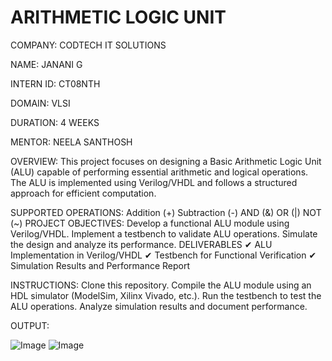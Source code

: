 # ARITHMETIC LOGIC UNIT

COMPANY: CODTECH IT SOLUTIONS

NAME: JANANI G

INTERN ID: CT08NTH

DOMAIN: VLSI

DURATION: 4 WEEKS

MENTOR: NEELA SANTHOSH

OVERVIEW:
This project focuses on designing a Basic Arithmetic Logic Unit (ALU) capable of performing essential arithmetic and logical operations. The ALU is implemented using Verilog/VHDL and follows a structured approach for efficient computation.

SUPPORTED OPERATIONS:
Addition (+)
Subtraction (-)
AND (&)
OR (|)
NOT (~)
PROJECT OBJECTIVES:
Develop a functional ALU module using Verilog/VHDL.
Implement a testbench to validate ALU operations.
Simulate the design and analyze its performance.
DELIVERABLES
✔ ALU Implementation in Verilog/VHDL
✔ Testbench for Functional Verification
✔ Simulation Results and Performance Report

INSTRUCTIONS:
Clone this repository.
Compile the ALU module using an HDL simulator (ModelSim, Xilinx Vivado, etc.).
Run the testbench to test the ALU operations.
Analyze simulation results and document performance.

OUTPUT:

![Image](https://github.com/user-attachments/assets/aca623f7-a553-4a85-927f-6d438927eb0c)
![Image](https://github.com/user-attachments/assets/e534ac5c-8695-4231-ad8e-ce2733ddd59f)
